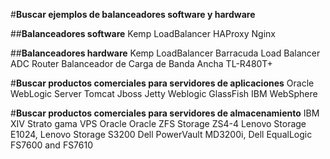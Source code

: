 #**Buscar ejemplos de balanceadores software y hardware**

##**Balanceadores software**
	Kemp LoadBalancer
	HAProxy
	Nginx


##**Balanceadores hardware**
	Kemp LoadBalancer
	Barracuda Load Balancer ADC 
	Router Balanceador de Carga de Banda Ancha TL-R480T+

#**Buscar productos comerciales para servidores de aplicaciones**
	Oracle WebLogic Server
	Tomcat
	Jboss
	Jetty
	Weblogic
	GlassFish
	IBM WebSphere

#**Buscar productos comerciales para servidores de almacenamiento**
	IBM XIV
	Strato gama VPS
	Oracle Oracle ZFS Storage ZS4-4 
	Lenovo Storage E1024, Lenovo Storage S3200
	Dell PowerVault MD3200i, Dell EqualLogic FS7600 and FS7610

